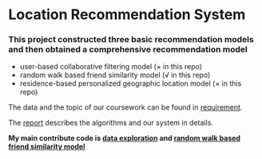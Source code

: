 # Location Recommendation System

### This project constructed three basic recommendation models and then obtained a comprehensive recommendation model
* user-based collaborative filtering model (× in this repo)
* random walk based friend similarity model (√ in this repo)
* residence-based personalized geographic location model (× in this repo)

The data and the topic of our coursework can be found in [requirement](2021课程设计.docx).

The [report](机器学习大作业——推荐算法.pdf) describes the algorithms and our system in details.

**My main contribute code is [data exploration](code/数据探索.ipynb) and [random walk based friend
similarity model](code/Graph%20Analysis.ipynb)**
